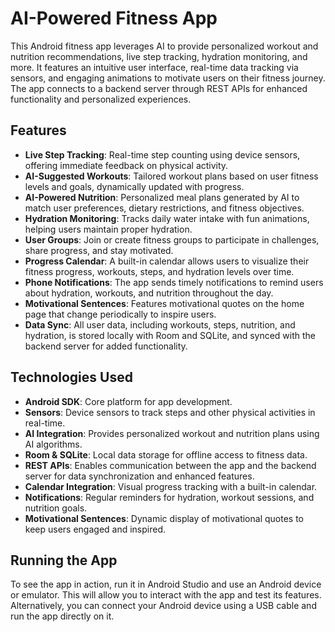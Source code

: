 # AI-Powered Fitness App

This Android fitness app leverages AI to provide personalized workout and nutrition recommendations, live step tracking, hydration monitoring, and more. It features an intuitive user interface, real-time data tracking via sensors, and engaging animations to motivate users on their fitness journey. The app connects to a backend server through REST APIs for enhanced functionality and personalized experiences.

## Features

- **Live Step Tracking**: Real-time step counting using device sensors, offering immediate feedback on physical activity.
- **AI-Suggested Workouts**: Tailored workout plans based on user fitness levels and goals, dynamically updated with progress.
- **AI-Powered Nutrition**: Personalized meal plans generated by AI to match user preferences, dietary restrictions, and fitness objectives.
- **Hydration Monitoring**: Tracks daily water intake with fun animations, helping users maintain proper hydration.
- **User Groups**: Join or create fitness groups to participate in challenges, share progress, and stay motivated.
- **Progress Calendar**: A built-in calendar allows users to visualize their fitness progress, workouts, steps, and hydration levels over time.
- **Phone Notifications**: The app sends timely notifications to remind users about hydration, workouts, and nutrition throughout the day.
- **Motivational Sentences**: Features motivational quotes on the home page that change periodically to inspire users.
- **Data Sync**: All user data, including workouts, steps, nutrition, and hydration, is stored locally with Room and SQLite, and synced with the backend server for added functionality.

## Technologies Used

- **Android SDK**: Core platform for app development.
- **Sensors**: Device sensors to track steps and other physical activities in real-time.
- **AI Integration**: Provides personalized workout and nutrition plans using AI algorithms.
- **Room & SQLite**: Local data storage for offline access to fitness data.
- **REST APIs**: Enables communication between the app and the backend server for data synchronization and enhanced features.
- **Calendar Integration**: Visual progress tracking with a built-in calendar.
- **Notifications**: Regular reminders for hydration, workout sessions, and nutrition goals.
- **Motivational Sentences**: Dynamic display of motivational quotes to keep users engaged and inspired.

## Running the App

To see the app in action, run it in Android Studio and use an Android device or emulator. This will allow you to interact with the app and test its features. Alternatively, you can connect your Android device using a USB cable and run the app directly on it.

